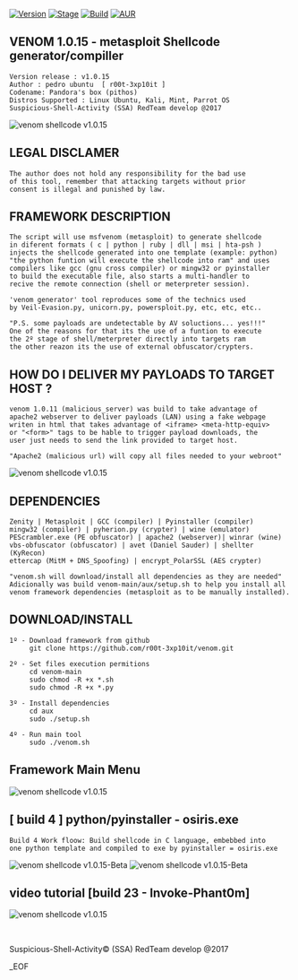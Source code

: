 [![Version](https://img.shields.io/badge/VENOM-1.0.15-brightgreen.svg?maxAge=259200)]()
[![Stage](https://img.shields.io/badge/Release-Stable-brightgreen.svg)]()
[![Build](https://img.shields.io/badge/Supported_OS-Linux-orange.svg)]()
[![AUR](https://img.shields.io/aur/license/yaourt.svg)]()

## VENOM 1.0.15 - metasploit Shellcode generator/compiller
    Version release : v1.0.15
    Author : pedro ubuntu  [ r00t-3xp10it ]
    Codename: Pandora's box (pithos)
    Distros Supported : Linux Ubuntu, Kali, Mint, Parrot OS
    Suspicious-Shell-Activity (SSA) RedTeam develop @2017

![venom shellcode v1.0.15](http://i.cubeupload.com/bYQJc8.png)


## LEGAL DISCLAMER
    The author does not hold any responsibility for the bad use
    of this tool, remember that attacking targets without prior
    consent is illegal and punished by law.



## FRAMEWORK DESCRIPTION
    The script will use msfvenom (metasploit) to generate shellcode
    in diferent formats ( c | python | ruby | dll | msi | hta-psh )
    injects the shellcode generated into one template (example: python)
    "the python funtion will execute the shellcode into ram" and uses
    compilers like gcc (gnu cross compiler) or mingw32 or pyinstaller
    to build the executable file, also starts a multi-handler to
    recive the remote connection (shell or meterpreter session).

    'venom generator' tool reproduces some of the technics used
    by Veil-Evasion.py, unicorn.py, powersploit.py, etc, etc, etc..

    "P.S. some payloads are undetectable by AV soluctions... yes!!!"
    One of the reasons for that its the use of a funtion to execute
    the 2º stage of shell/meterpreter directly into targets ram
    the other reazon its the use of external obfuscator/crypters.


## HOW DO I DELIVER MY PAYLOADS TO TARGET HOST ?
    venom 1.0.11 (malicious_server) was build to take advantage of
    apache2 webserver to deliver payloads (LAN) using a fake webpage
    writen in html that takes advantage of <iframe> <meta-http-equiv>
    or "<form>" tags to be hable to trigger payload downloads, the
    user just needs to send the link provided to target host.

    "Apache2 (malicious url) will copy all files needed to your webroot"

![venom shellcode v1.0.15](http://i.cubeupload.com/nvmSq3.png)


## DEPENDENCIES
    Zenity | Metasploit | GCC (compiler) | Pyinstaller (compiler)
    mingw32 (compiler) | pyherion.py (crypter) | wine (emulator)
    PEScrambler.exe (PE obfuscator) | apache2 (webserver)| winrar (wine)
    vbs-obfuscator (obfuscator) | avet (Daniel Sauder) | shellter (KyRecon)
    ettercap (MitM + DNS_Spoofing) | encrypt_PolarSSL (AES crypter)

    "venom.sh will download/install all dependencies as they are needed"
    Adicionally was build venom-main/aux/setup.sh to help you install all
    venom framework dependencies (metasploit as to be manually installed).


## DOWNLOAD/INSTALL
    1º - Download framework from github
         git clone https://github.com/r00t-3xp10it/venom.git

    2º - Set files execution permitions
         cd venom-main
         sudo chmod -R +x *.sh
         sudo chmod -R +x *.py

    3º - Install dependencies
         cd aux
         sudo ./setup.sh

    4º - Run main tool
         sudo ./venom.sh


## Framework Main Menu
![venom shellcode v1.0.15](http://i.cubeupload.com/6yNJGG.png)
## [ build 4 ] python/pyinstaller - osiris.exe
    Build 4 Work floow: Build shellcode in C language, embebbed into
    one python template and compiled to exe by pyinstaller = osiris.exe
![venom shellcode v1.0.15-Beta](http://i.cubeupload.com/n7Nxee.png)
![venom shellcode v1.0.15-Beta](http://i.cubeupload.com/jWpjf3.png)


## video tutorial [build 23 - Invoke-Phant0m]
![venom shellcode v1.0.15](http://i.cubeupload.com/oBrL13.gif)

<br />


Suspicious-Shell-Activity© (SSA) RedTeam develop @2017


_EOF


